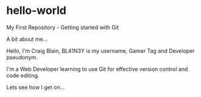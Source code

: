 # hello-world
My First Repository - Getting started with Git

A bit about me...

Hello, I'm Craig Blain, BL41N3Y is my username, Gamer Tag and Developer pseudonym.

I'm a Web Developer learning to use Git for effective version control and code editing.

Lets see how I get on...
